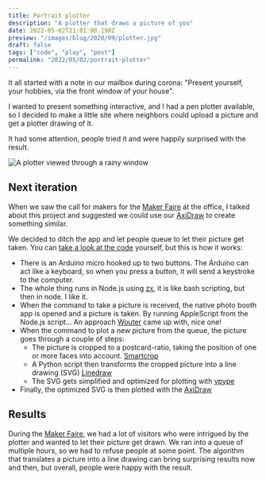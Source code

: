 ```yaml
---
title: Portrait plotter
description: "A plotter that draws a picture of you"
date: 2022-05-02T21:01:00.198Z
preview: "/images/blog/2020/09/plotter.jpg"
draft: false
tags: ["code", "play", "post"]
permalink: "2022/05/02/portrait-plotter"
---
```


It all started with a note in our mailbox during corona: "Present yourself, your hobbies, via the front window of your house".

I wanted to present something interactive, and I had a pen plotter available, so I decided to make a little site where neighbors could upload a picture and get a plotter drawing of it.

It had some attention, people tried it and were happily surprised with the result.

![A plotter viewed through a rainy window](/images/blog/2022/05/firstportraitplotter.jpg)

## Next iteration

When we saw the call for makers for the [Maker Faire](https://www.makerfairegent.be/) at the office, I talked about this project and suggested we could use our [AxiDraw](https://axidraw.com/) to create something similar.

We decided to ditch the app and let people queue to let their picture get taken. You can [take a look at the code](https://github.com/devinekask/postcard-portrait-plotter) yourself, but this is how it works:

- There is an Arduino micro hooked up to two buttons. The Arduino can act like a keyboard, so when you press a button, it will send a keystroke to the computer.
- The whole thing runs in Node.js using [zx](https://github.com/google/zx), it is like bash scripting, but then in node. I like it.
- When the command to take a picture is received, the native photo booth app is opened and a picture is taken. By running AppleScript from the Node.js script... An approach [Wouter](aboutme.be) came up with, nice one!
- When the command to plot a new picture from the queue, the picture goes through a couple of steps:
  - The picture is cropped to a postcard-ratio, taking the position of one or more faces into account. [Smartcrop](https://github.com/jwagner/smartcrop-sharp)
  - A Python script then transforms the cropped picture into a line drawing (SVG) [Linedraw](https://github.com/LingDong-/linedraw)
  - The SVG gets simplified and optimized for plotting with [vpype](https://vpype.readthedocs.io/en/latest/)
- Finally, the optimized SVG is then plotted with the [AxiDraw](https://axidraw.com/)

## Results

During the [Maker Faire](https://www.makerfairegent.be/), we had a lot of visitors who were intrigued by the plotter and wanted to let their picture get drawn. We ran into a queue of multiple hours, so we had to refuse people at some point. The algorithm that translates a picture into a line drawing can bring surprising results now and then, but overall, people were happy with the result.
